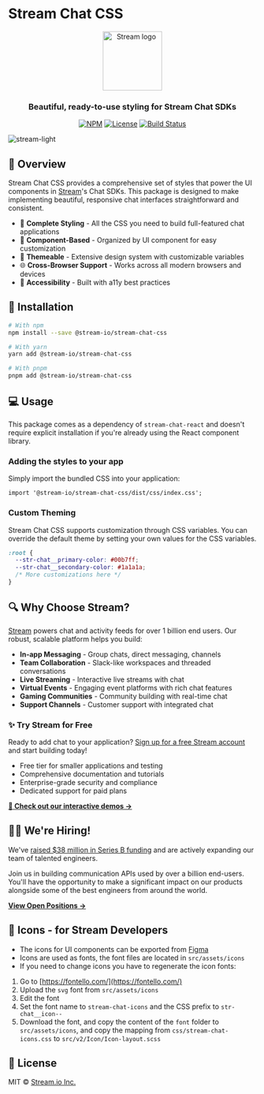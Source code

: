 # Stream Chat CSS

<div align="center">
  <picture>
    <source media="(prefers-color-scheme: dark)" srcset="https://github.com/user-attachments/assets/fb6b6686-ce5d-4c8f-87b7-9bb495b6ce66">
    <source media="(prefers-color-scheme: light)" srcset="https://github.com/user-attachments/assets/19dd203e-c84a-4015-9c90-1a54212fc2e2">
    <img src="https://github.com/user-attachments/assets/19dd203e-c84a-4015-9c90-1a54212fc2e2" width="120" alt="Stream logo">
  </picture>
  <h3>Beautiful, ready-to-use styling for Stream Chat SDKs</h3>
  
  [![NPM](https://img.shields.io/npm/v/@stream-io/stream-chat-css.svg)](https://www.npmjs.com/package/@stream-io/stream-chat-css)
  [![License](https://img.shields.io/badge/License-MIT-blue.svg)](https://github.com/GetStream/stream-chat-css/blob/main/LICENSE)
  [![Build Status](https://img.shields.io/github/workflow/status/GetStream/stream-chat-css/CI/main)](https://github.com/GetStream/stream-chat-css/actions)
</div>

![stream-light](https://github.com/user-attachments/assets/19dd203e-c84a-4015-9c90-1a54212fc2e2)
<!-- Removing duplicate dark mode logo since it's now used in the responsive header -->

## 📝 Overview

Stream Chat CSS provides a comprehensive set of styles that power the UI components in [Stream](https://getstream.io/)'s Chat SDKs. This package is designed to make implementing beautiful, responsive chat interfaces straightforward and consistent.

- 🎨 **Complete Styling** - All the CSS you need to build full-featured chat applications
- 🧩 **Component-Based** - Organized by UI component for easy customization
- 🌈 **Themeable** - Extensive design system with customizable variables
- 🌐 **Cross-Browser Support** - Works across all modern browsers and devices
- 🧿 **Accessibility** - Built with a11y best practices

## 🚀 Installation

```bash
# With npm
npm install --save @stream-io/stream-chat-css

# With yarn
yarn add @stream-io/stream-chat-css

# With pnpm
pnpm add @stream-io/stream-chat-css
```

## 💻 Usage

This package comes as a dependency of `stream-chat-react` and doesn't require explicit installation if you're already using the React component library.

### Adding the styles to your app

Simply import the bundled CSS into your application:

```tsx
import '@stream-io/stream-chat-css/dist/css/index.css';
```

### Custom Theming

Stream Chat CSS supports customization through CSS variables. You can override the default theme by setting your own values for the CSS variables.

```css
:root {
  --str-chat__primary-color: #00b7ff;
  --str-chat__secondary-color: #1a1a1a;
  /* More customizations here */
}
```

## 🔍 Why Choose Stream?

[Stream](https://getstream.io) powers chat and activity feeds for over 1 billion end users. Our robust, scalable platform helps you build:

- **In-app Messaging** - Group chats, direct messaging, channels
- **Team Collaboration** - Slack-like workspaces and threaded conversations
- **Live Streaming** - Interactive live streams with chat
- **Virtual Events** - Engaging event platforms with rich chat features
- **Gaming Communities** - Community building with real-time chat
- **Support Channels** - Customer support with integrated chat

### ✨ Try Stream for Free

Ready to add chat to your application? [Sign up for a free Stream account](https://getstream.io/chat/trial/) and start building today!

* Free tier for smaller applications and testing
* Comprehensive documentation and tutorials
* Enterprise-grade security and compliance
* Dedicated support for paid plans

**[🔗 Check out our interactive demos →](https://getstream.io/chat/demos/)**

## 👩‍💻 We're Hiring!

We've [raised $38 million in Series B funding](https://techcrunch.com/2021/03/04/stream-raises-38m-as-its-chat-and-activity-feed-apis-power-communications-for-1b-users/) and are actively expanding our team of talented engineers.

Join us in building communication APIs used by over a billion end-users. You'll have the opportunity to make a significant impact on our products alongside some of the best engineers from around the world.

[**View Open Positions →**](https://getstream.io/team/#jobs)

## 🔣 Icons - for Stream Developers

- The icons for UI components can be exported from [Figma](https://www.figma.com/files/project/42134328/SDK-Teams-support-files?fuid=1038443988589634784)
- Icons are used as fonts, the font files are located in `src/assets/icons`
- If you need to change icons you have to regenerate the icon fonts:

1. Go to [https://fontello.com/](https://fontello.com/)
2. Upload the `svg` font from `src/assets/icons`
3. Edit the font
4. Set the font name to `stream-chat-icons` and the CSS prefix to `str-chat__icon--`
5. Download the font, and copy the content of the `font` folder to `src/assets/icons`, and copy the mapping from `css/stream-chat-icons.css` to `src/v2/Icon/Icon-layout.scss`

## 📄 License

MIT © [Stream.io Inc.](https://getstream.io)
